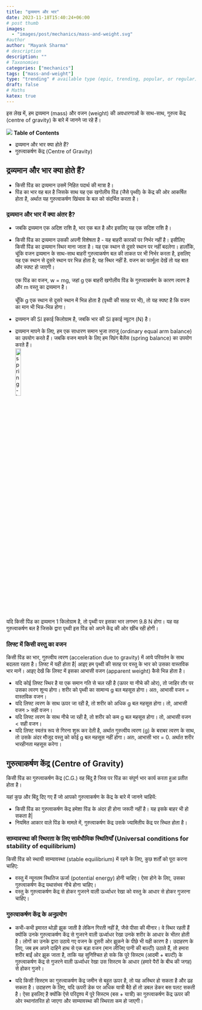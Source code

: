 ```yaml
---
title: "द्रव्यमान और भार"
date: 2023-11-18T15:40:24+06:00
# post thumb
images:
  - "images/post/mechanics/mass-and-weight.svg"
#author
author: "Mayank Sharma"
# description
description: ""
# Taxonomies
categories: ["mechanics"]
tags: ["mass-and-weight"]
type: "trending" # available type (epic, trending, popular, or regular)
draft: false
# Maths
katex: true
---
```


इस लेख में, हम द्रव्यमान (mass) और वजन (weight) की अवधारणाओं के साथ-साथ, गुरुत्व केंद्र (centre of gravity) के बारे में जानने जा रहे हैं।

<div class="toc-mak">
<img src="../../../images/pencil.png">
<b>Table of Contents</b>
<ul>
<li>द्रव्यमान और भार क्या होते हैं?</li>
<li>गुरुत्वाकर्षण केंद्र (Centre of Gravity)</li>
</ul>
</div>

## द्रव्यमान और भार क्या होते हैं?

* किसी पिंड का द्रव्यमान उसमें निहित पदार्थ की मात्रा है।
* पिंड का भार वह बल है जिसके साथ यह एक खगोलीय पिंड (जैसे पृथ्वी) के केंद्र की ओर आकर्षित होता है, अर्थात यह गुरुत्वाकर्षण खिंचाव के बल को संदर्भित करता है।

### द्रव्यमान और भार में क्या अंतर है?

* जबकि द्रव्यमान एक अदिश राशि है, भार एक बल है और इसलिए यह एक सदिश राशि है।
* किसी पिंड का द्रव्यमान उसकी अपनी विशेषता है - यह बाहरी कारकों पर निर्भर नहीं है। इसीलिए किसी पिंड का द्रव्यमान स्थिर माना जाता है। यह एक स्थान से दूसरे स्थान पर नहीं बदलेगा। हालाँकि, चूंकि वजन द्रव्यमान के साथ-साथ बाहरी गुरुत्वाकर्षण बल की ताकत पर भी निर्भर करता है, इसलिए यह एक स्थान से दूसरे स्थान पर भिन्न होता है; यह स्थिर नहीं है. वजन का फार्मूला देखें तो यह बात और स्पष्ट हो जाएगी। <br><br>
एक पिंड का वजन, w = mg, जहां g एक बाहरी खगोलीय पिंड के गुरुत्वाकर्षण के कारण त्वरण है और m वस्तु का द्रव्यमान है।<br><br>
चूँकि g एक स्थान से दूसरे स्थान में भिन्न होता है (पृथ्वी की सतह पर भी), तो यह स्पष्ट है कि वजन का मान भी भिन्न-भिन्न होगा।

* द्रव्यमान की SI इकाई किलोग्राम है, जबकि भार की SI इकाई न्यूटन (N) है।
* द्रव्यमान मापने के लिए, हम एक साधारण समान भुजा तराजू (ordinary equal arm balance) का उपयोग करते हैं। जबकि वजन मापने के लिए हम स्प्रिंग बैलेंस (spring balance) का उपयोग करते हैं। <br>
<img src="../../../images/post/mechanics/spring-balance.jpg" alt="spring-balance" style="width:18%;height:18%;"> <br>

यदि किसी पिंड का द्रव्यमान 1 किलोग्राम है, तो पृथ्वी पर इसका भार लगभग 9.8 N होगा। यह वह गुरुत्वाकर्षण बल है जिसके द्वारा पृथ्वी इस पिंड को अपने केंद्र की ओर खींच रही होगी।


### लिफ्ट में किसी वस्तु का वजन

किसी पिंड का भार, गुरुत्वीय त्वरण (acceleration due to gravity) में आये परिवर्तन के साथ बदलता रहता है। लिफ्ट में यही होता है| आइए हम पृथ्वी की सतह पर वस्तु के भार को उसका वास्तविक भार मानें। आइए देखें कि लिफ्ट में इसका आभासी वजन (apparent weight) कैसे भिन्न होता है।

* यदि कोई लिफ्ट स्थिर है या एक समान गति से चल रही है (ऊपर या नीचे की ओर), तो जाहिर तौर पर उसका त्वरण शून्य होगा। शरीर को पृथ्वी का सामान्य g बल महसूस होगा। अतः, आभासी वजन = वास्तविक वजन।
* यदि लिफ्ट त्वरण के साथ ऊपर जा रही है, तो शरीर को अधिक g बल महसूस होगा। तो, आभासी वजन > सही वजन।
* यदि लिफ्ट त्वरण के साथ नीचे जा रही है, तो शरीर को कम g बल महसूस होगा। तो, आभासी वजन < सही वजन।
* यदि लिफ्ट स्वतंत्र रूप से गिरना शुरू कर देती है, अर्थात गुरुत्वीय त्वरण (g) के बराबर त्वरण के साथ, तो उसके अंदर मौजूद वस्तु को कोई g बल महसूस नहीं होगा। अतः, आभासी भार = 0. अर्थात शरीर भारहीनता महसूस करेगा।


## गुरुत्वाकर्षण केंद्र (Centre of Gravity)

किसी पिंड का गुरुत्वाकर्षण केंद्र (C.G.) वह बिंदु है जिस पर पिंड का संपूर्ण भार कार्य करता हुआ प्रतीत होता है।

यहां कुछ और बिंदु दिए गए हैं जो आपको गुरुत्वाकर्षण के केंद्र के बारे में जानने चाहियें:
* किसी पिंड का गुरुत्वाकर्षण केंद्र हमेशा पिंड के अंदर ही होना जरूरी नहीं है। यह इसके बाहर भी हो सकता है| 
* नियमित आकार वाले पिंड के मामले में, गुरुत्वाकर्षण केंद्र उसके ज्यामितीय केंद्र पर स्थित होता है।

### साम्यावस्था की स्थिरता के लिए सार्वभौमिक स्थितियाँ (Universal conditions for stability of equilibrium)

किसी पिंड को स्थायी साम्यावस्था (stable equilibrium) में रहने के लिए, कुछ शर्तों को पूरा करना चाहिए:
* वस्तु में न्यूनतम स्थितिज ऊर्जा (potential energy) होनी चाहिए। ऐसा होने के लिए, उसका गुरुत्वाकर्षण केंद्र यथासंभव नीचे होना चाहिए।
* वस्तु के गुरुत्वाकर्षण केंद्र से होकर गुजरने वाली ऊर्ध्वाधर रेखा को वस्तु के आधार से होकर गुजरना चाहिए।

### गुरुत्वाकर्षण केंद्र के अनुप्रयोग

* कभी-कभी इमारत थोड़ी झुक जाती है लेकिन गिरती नहीं है, जैसे पीसा की मीनार। वे स्थिर रहती हैं क्योंकि उनके गुरुत्वाकर्षण केंद्र से गुजरने वाली ऊर्ध्वाधर रेखा उनके शरीर के आधार के भीतर होती है। लोगों का उनके द्वारा उठाये गए वजन के दूसरी ओर झुकने के पीछे भी यही कारण है। उदाहरण के लिए, जब हम अपने दाहिने हाथ से एक बड़ा वजन (मान लीजिए पानी की बाल्टी) उठाते हैं, तो हमारा शरीर बाईं ओर झुक जाता है, ताकि यह सुनिश्चित हो सके कि पूरे सिस्टम (आदमी + बाल्टी) के गुरुत्वाकर्षण केंद्र से गुजरने वाली ऊर्ध्वाधर रेखा उस सिस्टम के आधार (हमारे पैरों के बीच की जगह) से होकर गुजरे।

* यदि किसी सिस्टम का गुरुत्वाकर्षण केंद्र जमीन से बहुत ऊपर है, तो यह अस्थिर हो सकता है और ढह सकता है। उदाहरण के लिए, यदि ऊपरी डेक पर अधिक यात्री बैठे हों तो डबल डेकर बस पलट सकती है। ऐसा इसलिए है क्योंकि ऐसे परिदृश्य में पूरे सिस्टम (बस + यात्री) का गुरुत्वाकर्षण केंद्र ऊपर की ओर स्थानांतरित हो जाएगा और साम्यावस्था की स्थिरता कम हो जाएगी।
